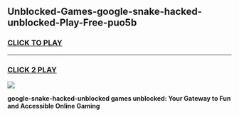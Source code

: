 
## Unblocked-Games-google-snake-hacked-unblocked-Play-Free-puo5b
<h3>
<a href="https://premium76.site?title=google-snake-hacked-unblocked&ref=21A">CLICK TO PLAY</a></h3>
<hr>

<h3>
<a href="https://premium76.site?title=google-snake-hacked-unblocked&ref=21A">CLICK 2 PLAY</a>
  
</h3>

<a href="https://premium76.site?title=google-snake-hacked-unblocked&ref=21A"><img src="https://clearcache.store/games.png"></a>


**google-snake-hacked-unblocked games unblocked: Your Gateway to Fun and Accessible Online Gaming**
